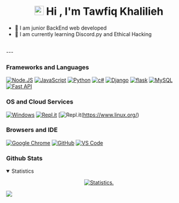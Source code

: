 
<h1 align="center"><img src="https://media.giphy.com/media/hvRJCLFzcasrR4ia7z/giphy.gif" width="25px">  Hi , I'm Tawfiq Khalilieh </h1>


- 🌱 I am junior BackEnd web developed
- 🌱 I am currently learning Discord.py and Ethical Hacking

<br>
---

### Frameworks and Languages
[![Node.JS](https://img.shields.io/badge/Node.js-339933?style=for-the-badge&logo=nodedotjs&logoColor=white)](https://nodejs.org)
[![JavaScript](https://img.shields.io/badge/JavaScript-F7DF1E?style=for-the-badge&logo=javascript&logoColor=white)](https://javascript.com)
[![Python](https://img.shields.io/badge/Python-0000FF?&style=for-the-badge&logo=Python&logoColor=white)](https://python.org)
[![c#](https://img.shields.io/badge/C%23-239120?style=for-the-badge&logo=c-sharp&logoColor=white)](https://docs.microsoft.com/en-us/dotnet/csharp/)
[![Django](https://img.shields.io/badge/Django-092E20?style=for-the-badge&logo=django&logoColor=white)](https://www.djangoproject.com/)
[![flask](https://img.shields.io/badge/Flask-000000?style=for-the-badge&logo=flask&logoColor=white)](https://flask.palletsprojects.com/en/2.0.x/)
[![MySQL](https://img.shields.io/badge/MySQL-00000F?style=for-the-badge&logo=mysql&logoColor=white)](https://www.mysql.com/)
[![Fast API](https://img.shields.io/badge/FastApi-0000FF?&style=for-the-badge&logo=FastApi&logoColor=white)](https://fastapi.tiangolo.com/)


### OS and Cloud Services
[![Windows](https://img.shields.io/badge/Windows-0078D6?style=for-the-badge&logo=windows&logoColor=white)](https://microsoft.com)
[![Repl.it](https://img.shields.io/badge/replit-667881?style=for-the-badge&logo=replit&logoColor=white)](https://replit.com)
[![Repl.it](https://img.shields.io/badge/Arch_Linux-1793D1?style=for-the-badge&logo=arch-linux&logoColor=white)(https://www.linux.org/)
### Browsers and IDE
[![Google Chrome](https://img.shields.io/badge/Google_chrome-4285F4?style=for-the-badge&logo=Google-chrome&logoColor=white)](https://google.com)
[![GitHub](https://img.shields.io/badge/Github-100000?style=for-the-badge&logo=github&logoColor=white)](https://github.com)
[![VS Code](https://img.shields.io/badge/Visual_Studio_Code-0078D4?style=for-the-badge&logo=visual%20studio%20code&logoColor=white)](https://code.visualstudio.com)

### Github Stats
<details style="cursor: pointer;" open>
  <summary>Statistics</summary>
<p align=center>
<a href="https://github.com/AhmadShkour71">
  <img align="center" src="https://github-readme-stats.vercel.app/api?username=xtawfeeq7k&theme=blue-green" alt="Statistics." />
</a>
</p>
</details>








<img src="https://imgur.com/rilHVxA.png"/> 
